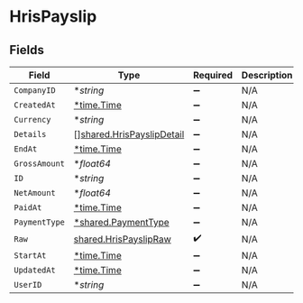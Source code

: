 # HrisPayslip


## Fields

| Field                                                                         | Type                                                                          | Required                                                                      | Description                                                                   |
| ----------------------------------------------------------------------------- | ----------------------------------------------------------------------------- | ----------------------------------------------------------------------------- | ----------------------------------------------------------------------------- |
| `CompanyID`                                                                   | **string*                                                                     | :heavy_minus_sign:                                                            | N/A                                                                           |
| `CreatedAt`                                                                   | [*time.Time](https://pkg.go.dev/time#Time)                                    | :heavy_minus_sign:                                                            | N/A                                                                           |
| `Currency`                                                                    | **string*                                                                     | :heavy_minus_sign:                                                            | N/A                                                                           |
| `Details`                                                                     | [][shared.HrisPayslipDetail](../../../pkg/models/shared/hrispayslipdetail.md) | :heavy_minus_sign:                                                            | N/A                                                                           |
| `EndAt`                                                                       | [*time.Time](https://pkg.go.dev/time#Time)                                    | :heavy_minus_sign:                                                            | N/A                                                                           |
| `GrossAmount`                                                                 | **float64*                                                                    | :heavy_minus_sign:                                                            | N/A                                                                           |
| `ID`                                                                          | **string*                                                                     | :heavy_minus_sign:                                                            | N/A                                                                           |
| `NetAmount`                                                                   | **float64*                                                                    | :heavy_minus_sign:                                                            | N/A                                                                           |
| `PaidAt`                                                                      | [*time.Time](https://pkg.go.dev/time#Time)                                    | :heavy_minus_sign:                                                            | N/A                                                                           |
| `PaymentType`                                                                 | [*shared.PaymentType](../../../pkg/models/shared/paymenttype.md)              | :heavy_minus_sign:                                                            | N/A                                                                           |
| `Raw`                                                                         | [shared.HrisPayslipRaw](../../../pkg/models/shared/hrispayslipraw.md)         | :heavy_check_mark:                                                            | N/A                                                                           |
| `StartAt`                                                                     | [*time.Time](https://pkg.go.dev/time#Time)                                    | :heavy_minus_sign:                                                            | N/A                                                                           |
| `UpdatedAt`                                                                   | [*time.Time](https://pkg.go.dev/time#Time)                                    | :heavy_minus_sign:                                                            | N/A                                                                           |
| `UserID`                                                                      | **string*                                                                     | :heavy_minus_sign:                                                            | N/A                                                                           |